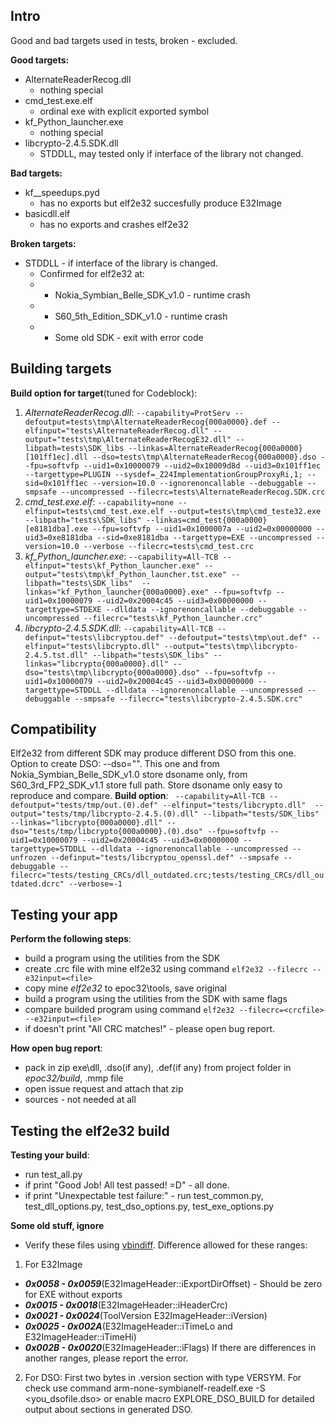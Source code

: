 ## Intro
Good and bad targets used in tests, broken - excluded.

**Good targets:**
 - AlternateReaderRecog.dll
   * nothing special
 - cmd_test.exe.elf
   * ordinal exe with explicit exported symbol
 - kf_Python_launcher.exe
   * nothing special
 - libcrypto-2.4.5.SDK.dll
   * STDDLL, may tested only if interface of the library not changed.

**Bad targets:**
 - kf__speedups.pyd
	* has no exports but elf2e32 succesfully produce E32Image
 - basicdll.elf
	* has no exports and crashes elf2e32

**Broken targets:**
 - STDDLL - if interface of the library is changed.
	* Confirmed for elf2e32 at:
	* * Nokia_Symbian_Belle_SDK_v1.0 - runtime crash
	* * S60_5th_Edition_SDK_v1.0 - runtime crash
	* * Some old SDK - exit with error code

## Building targets

**Build option for target**(tuned for Codeblock):
1) *AlternateReaderRecog.dll*:
`--capability=ProtServ --defoutput=tests\tmp\AlternateReaderRecog{000a0000}.def --elfinput="tests\AlternateReaderRecog.dll" --output="tests\tmp\AlternateReaderRecogE32.dll" --libpath=tests\SDK_libs --linkas=AlternateReaderRecog{000a0000}[101ff1ec].dll --dso=tests\tmp\AlternateReaderRecog{000a0000}.dso --fpu=softvfp --uid1=0x10000079 --uid2=0x10009d8d --uid3=0x101ff1ec --targettype=PLUGIN --sysdef=_Z24ImplementationGroupProxyRi,1; --sid=0x101ff1ec --version=10.0 --ignorenoncallable --debuggable --smpsafe --uncompressed --filecrc=tests\AlternateReaderRecog.SDK.crc`
2) *cmd_test.exe.elf*:
`--capability=none --elfinput=tests\cmd_test.exe.elf --output=tests\tmp\cmd_teste32.exe --libpath="tests\SDK_libs" --linkas=cmd_test{000a0000}[e8181dba].exe --fpu=softvfp --uid1=0x1000007a --uid2=0x00000000 --uid3=0xe8181dba --sid=0xe8181dba --targettype=EXE --uncompressed --version=10.0 --verbose --filecrc=tests\cmd_test.crc`
3) *kf_Python_launcher.exe*:
`--capability=All-TCB --elfinput="tests\kf_Python_launcher.exe" --output="tests\tmp\kf_Python_launcher.tst.exe" --libpath="tests\SDK_libs"  --linkas="kf_Python_launcher{000a0000}.exe" --fpu=softvfp --uid1=0x10000079 --uid2=0x20004c45 --uid3=0x00000000 --targettype=STDEXE --dlldata --ignorenoncallable --debuggable --uncompressed --filecrc="tests\kf_Python_launcher.crc"`
4) *libcrypto-2.4.5.SDK.dll*:
`--capability=All-TCB --definput="tests\libcryptou.def" --defoutput="tests\tmp\out.def" --elfinput="tests\libcrypto.dll" --output="tests\tmp\libcrypto-2.4.5.tst.dll" --libpath="tests\SDK_libs" --linkas="libcrypto{000a0000}.dll" --dso="tests\tmp\libcrypto{000a0000}.dso" --fpu=softvfp --uid1=0x10000079 --uid2=0x20004c45 --uid3=0x00000000 --targettype=STDDLL --dlldata --ignorenoncallable --uncompressed --debuggable --smpsafe --filecrc="tests\libcrypto-2.4.5.SDK.crc"`

## Compatibility
Elf2e32 from different SDK may produce different DSO from this one.
Option to create DSO: --dso="<path><dsoname>". This one and from Nokia_Symbian_Belle_SDK_v1.0 store dsoname only, from S60_3rd_FP2_SDK_v1.1 store full path. Store dsoname only easy to reproduce and compare.
**Build option**:
` --capability=All-TCB --defoutput="tests/tmp/out.(0).def" --elfinput="tests/libcrypto.dll"  --output="tests/tmp/libcrypto-2.4.5.(0).dll" --libpath="tests/SDK_libs" --linkas="libcrypto{000a0000}.dll" --dso="tests/tmp/libcrypto{000a0000}.(0).dso" --fpu=softvfp --uid1=0x10000079 --uid2=0x20004c45 --uid3=0x00000000 --targettype=STDDLL --dlldata --ignorenoncallable --uncompressed --unfrozen --definput="tests/libcryptou_openssl.def" --smpsafe --debuggable --filecrc="tests/testing_CRCs/dll_outdated.crc;tests/testing_CRCs/dll_outdated.dcrc" --verbose=-1`

## Testing your app

**Perform the following steps**:
 - build a program using the utilities from the SDK
 - create .crc file with mine elf2e32 using command
`elf2e32 --filecrc --e32input=<file>`
 - copy mine *elf2e32* to epoc32\tools, save original
 - build a program using the utilities from the SDK with same flags
 - compare builded program using command
`elf2e32 --filecrc=<crcfile> --e32input=<file>`
 - if doesn't print "All CRC matches!" - please open bug report.

**How open bug report**:
 - pack in zip exe\dll, .dso(if any), .def(if any) from project folder in *epoc32/build*, .mmp file
 - open issue request and attach that zip
 - sources - not needed at all

## Testing the elf2e32 build

**Testing your build**:
 - run test_all.py
 - if print "Good Job! All test passed! =D" - all done.
 - if print "Unexpectable test failure:" - run test_common.py, test_dll_options.py, test_dso_options.py, test_exe_options.py

**Some old stuff, ignore**
 - Verify these files using [vbindiff](https://www.cjmweb.net/vbindiff/). Difference allowed for these ranges:
1. For E32Image
* ***0x0058 - 0x0059***(E32ImageHeader::iExportDirOffset) - Should be zero for EXE without exports
* ***0x0015 - 0x0018***(E32ImageHeader::iHeaderCrc)
* ***0x0021 - 0x0024***(ToolVersion E32ImageHeader::iVersion)
* ***0x0025 - 0x002A***(E32ImageHeader::iTimeLo and E32ImageHeader::iTimeHi)
* ***0x002B - 0x0020***(E32ImageHeader::iFlags)
If there are differences in another ranges, please report the error.
2. For DSO:
First two bytes in .version section with type VERSYM. For check use command arm-none-symbianelf-readelf.exe -S <you_dsofile.dso> or enable macro EXPLORE_DSO_BUILD for detailed output about sections in generated DSO.
